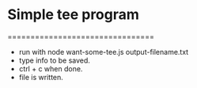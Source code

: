 # Simple tee program
================================

- run with node want-some-tee.js output-filename.txt
- type info to be saved.
- ctrl + c when done.
- file is written.
